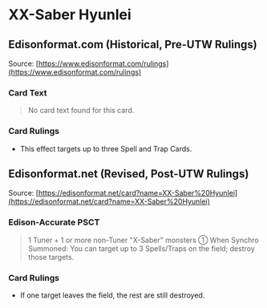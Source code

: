 # XX-Saber Hyunlei

## Edisonformat.com (Historical, Pre-UTW Rulings)

Source: [https://www.edisonformat.com/rulings](https://www.edisonformat.com/rulings)

### Card Text

> No card text found for this card.

### Card Rulings

*   This effect targets up to three Spell and Trap Cards.

## Edisonformat.net (Revised, Post-UTW Rulings)

Source: [https://edisonformat.net/card?name=XX-Saber%20Hyunlei](https://edisonformat.net/card?name=XX-Saber%20Hyunlei)

### Edison-Accurate PSCT

> 1 Tuner + 1 or more non-Tuner "X-Saber" monsters
> ① When Synchro Summoned: You can target up to 3 Spells/Traps on the field; destroy those targets.

### Card Rulings

*   If one target leaves the field, the rest are still destroyed.
            
